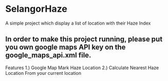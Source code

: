 # SelangorHaze

A simple project which display a list of location with their Haze Index

## In order to make this project running, please put you own google maps API key on the google_maps_api.xml file.

Features
1.) Google Map Mark Haze Location
2.) Calculate Nearest Haze Location From your current location

